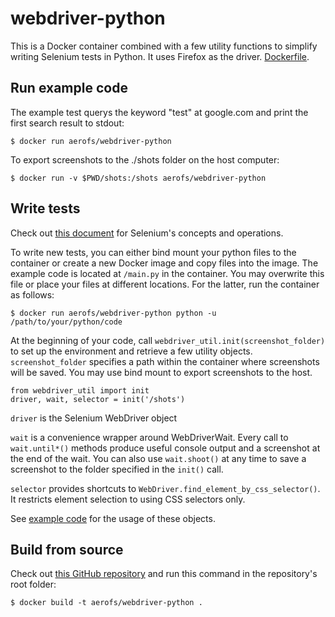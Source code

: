 # webdriver-python

This is a Docker container combined with a few utility functions to simplify writing Selenium tests in Python. 
It uses Firefox as the driver. [Dockerfile](https://github.com/weihanwang/webdriver-python/blob/master/Dockerfile).

## Run example code

The example test querys the keyword "test" at google.com and print the first search result to stdout:

    $ docker run aerofs/webdriver-python

To export screenshots to the ./shots folder on the host computer:

    $ docker run -v $PWD/shots:/shots aerofs/webdriver-python

## Write tests

Check out [this document](http://selenium-python.readthedocs.org/en/latest/) for Selenium's concepts and operations.

To write new tests, you can either bind mount your python files to the container or create a new Docker image and copy files into the image.
The example code is located at `/main.py` in the container. You may overwrite this file or place your files at different locations. For the latter,
run the container as follows:

    $ docker run aerofs/webdriver-python python -u /path/to/your/python/code

At the beginning of your code, call `webdriver_util.init(screenshot_folder)` to set up the
environment and retrieve a few utility objects. `screenshot_folder` specifies a path within
the container where screenshots will be saved. You may use bind mount to export screenshots
to the host.

    from webdriver_util import init
    driver, wait, selector = init('/shots')

`driver` is the Selenium WebDriver object

`wait` is a convenience wrapper around WebDriverWait. Every call to `wait.until*()` methods produce useful console output and a screenshot at the end of the wait.
You can also use `wait.shoot()` at any time to save a screenshot to the folder specified in the `init()` call.

`selector` provides shortcuts to `WebDriver.find_element_by_css_selector()`. It restricts element selection to using CSS selectors only.
 
See [example code](https://github.com/weihanwang/webdriver-python/tree/master/root/main.py) for the usage of these objects.


## Build from source

Check out [this GitHub repository](https://github.com/weihanwang/webdriver-python) and run this command in the repository's root folder:

    $ docker build -t aerofs/webdriver-python .




